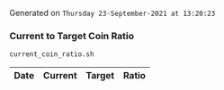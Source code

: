 Generated on `Thursday 23-September-2021 at 13:20:23`

### Current to Target Coin Ratio
`current_coin_ratio.sh`

Date|Current|Target|Ratio
---|---|---|---
